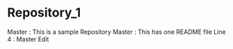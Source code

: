 # Repository_1
Master : This is a sample Repository
Master : This has one README file
Line 4 : Master Edit
